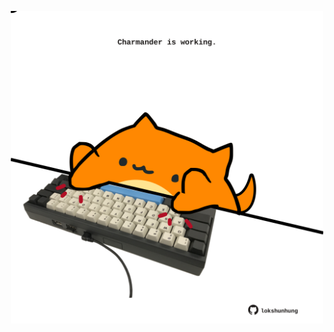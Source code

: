 <!-- built at 13/11/2022, 09:00:55 UTC -->
<p align="center">
  <img width="500" height="500" src="./ReadmeImage.svg">
</p>
